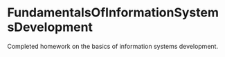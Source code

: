 # FundamentalsOfInformationSystemsDevelopment
Completed homework on the basics of information systems development. 
